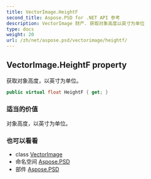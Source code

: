 ```yaml
---
title: VectorImage.HeightF
second_title: Aspose.PSD for .NET API 参考
description: VectorImage 财产. 获取对象高度以英寸为单位
type: docs
weight: 20
url: /zh/net/aspose.psd/vectorimage/heightf/
---
```

## VectorImage.HeightF property

获取对象高度，以英寸为单位。

```csharp
public virtual float HeightF { get; }
```

### 适当的价值

对象高度，以英寸为单位。

### 也可以看看

* class [VectorImage](../)
* 命名空间 [Aspose.PSD](../../vectorimage/)
* 部件 [Aspose.PSD](../../../)


